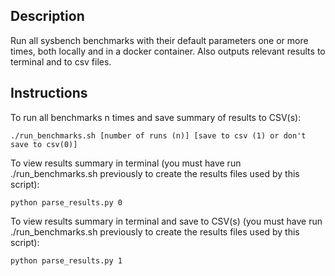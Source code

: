 ## Description
Run all sysbench benchmarks with their default parameters one or more times, both locally and in a docker container. Also outputs relevant results to terminal and to csv files.


## Instructions
To run all benchmarks n times and save summary of results to CSV(s):
```
./run_benchmarks.sh [number of runs (n)] [save to csv (1) or don't save to csv(0)]
```
 
To view results summary in terminal (you must have run ./run_benchmarks.sh previously to create the results files used by this script):
```
python parse_results.py 0
```

To view results summary in terminal and save to CSV(s) (you must have run ./run_benchmarks.sh previously to create the results files used by this script):
```
python parse_results.py 1
```
